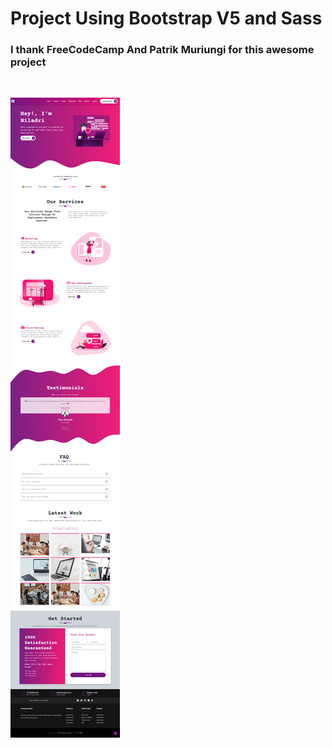 # Project Using Bootstrap V5 and Sass
### I thank FreeCodeCamp And Patrik Muriungi for this awesome project

<br>

![project image](project-img.png)